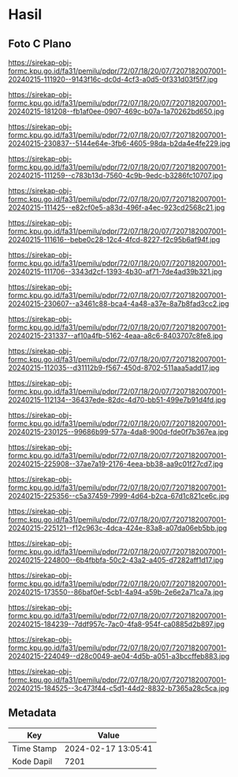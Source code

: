 # Hasil

## Foto C Plano

https://sirekap-obj-formc.kpu.go.id/fa31/pemilu/pdpr/72/07/18/20/07/7207182007001-20240215-111920--9143f16c-dc0d-4cf3-a0d5-0f331d03f5f7.jpg

https://sirekap-obj-formc.kpu.go.id/fa31/pemilu/pdpr/72/07/18/20/07/7207182007001-20240215-181208--fb1af0ee-0907-469c-b07a-1a70262bd650.jpg

https://sirekap-obj-formc.kpu.go.id/fa31/pemilu/pdpr/72/07/18/20/07/7207182007001-20240215-230837--5144e64e-3fb6-4605-98da-b2da4e4fe229.jpg

https://sirekap-obj-formc.kpu.go.id/fa31/pemilu/pdpr/72/07/18/20/07/7207182007001-20240215-111259--c783b13d-7560-4c9b-9edc-b3286fc10707.jpg

https://sirekap-obj-formc.kpu.go.id/fa31/pemilu/pdpr/72/07/18/20/07/7207182007001-20240215-111425--e82cf0e5-a83d-496f-a4ec-923cd2568c21.jpg

https://sirekap-obj-formc.kpu.go.id/fa31/pemilu/pdpr/72/07/18/20/07/7207182007001-20240215-111616--bebe0c28-12c4-4fcd-8227-f2c95b6af94f.jpg

https://sirekap-obj-formc.kpu.go.id/fa31/pemilu/pdpr/72/07/18/20/07/7207182007001-20240215-111706--3343d2cf-1393-4b30-af71-7de4ad39b321.jpg

https://sirekap-obj-formc.kpu.go.id/fa31/pemilu/pdpr/72/07/18/20/07/7207182007001-20240215-230607--a3461c88-bca4-4a48-a37e-8a7b8fad3cc2.jpg

https://sirekap-obj-formc.kpu.go.id/fa31/pemilu/pdpr/72/07/18/20/07/7207182007001-20240215-231337--af10a4fb-5162-4eaa-a8c6-8403707c8fe8.jpg

https://sirekap-obj-formc.kpu.go.id/fa31/pemilu/pdpr/72/07/18/20/07/7207182007001-20240215-112035--d31112b9-f567-450d-8702-511aaa5add17.jpg

https://sirekap-obj-formc.kpu.go.id/fa31/pemilu/pdpr/72/07/18/20/07/7207182007001-20240215-112134--36437ede-82dc-4d70-bb51-499e7b91d4fd.jpg

https://sirekap-obj-formc.kpu.go.id/fa31/pemilu/pdpr/72/07/18/20/07/7207182007001-20240215-230125--99686b99-577a-4da8-900d-fde0f7b367ea.jpg

https://sirekap-obj-formc.kpu.go.id/fa31/pemilu/pdpr/72/07/18/20/07/7207182007001-20240215-225908--37ae7a19-2176-4eea-bb38-aa9c01f27cd7.jpg

https://sirekap-obj-formc.kpu.go.id/fa31/pemilu/pdpr/72/07/18/20/07/7207182007001-20240215-225356--c5a37459-7999-4d64-b2ca-67d1c821ce6c.jpg

https://sirekap-obj-formc.kpu.go.id/fa31/pemilu/pdpr/72/07/18/20/07/7207182007001-20240215-225121--f12c963c-4dca-424e-83a8-a07da06eb5bb.jpg

https://sirekap-obj-formc.kpu.go.id/fa31/pemilu/pdpr/72/07/18/20/07/7207182007001-20240215-224800--6b4fbbfa-50c2-43a2-a405-d7282aff1d17.jpg

https://sirekap-obj-formc.kpu.go.id/fa31/pemilu/pdpr/72/07/18/20/07/7207182007001-20240215-173550--86baf0ef-5cb1-4a94-a59b-2e6e2a71ca7a.jpg

https://sirekap-obj-formc.kpu.go.id/fa31/pemilu/pdpr/72/07/18/20/07/7207182007001-20240215-184239--7ddf957c-7ac0-4fa8-954f-ca0885d2b897.jpg

https://sirekap-obj-formc.kpu.go.id/fa31/pemilu/pdpr/72/07/18/20/07/7207182007001-20240215-224049--d28c0049-ae04-4d5b-a051-a3bccffeb883.jpg

https://sirekap-obj-formc.kpu.go.id/fa31/pemilu/pdpr/72/07/18/20/07/7207182007001-20240215-184525--3c473f44-c5d1-44d2-8832-b7365a28c5ca.jpg


## Metadata

| Key        | Value               |
| ---------- | ------------------- |
| Time Stamp | 2024-02-17 13:05:41 |
| Kode Dapil | 7201                |



